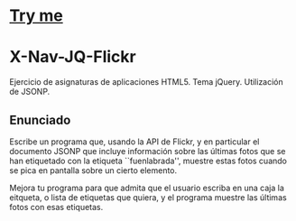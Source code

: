 # [Try me](https://mcarmonaa.github.io/X-Nav-JQ-Flickr/)

# X-Nav-JQ-Flickr
Ejercicio de asignaturas de aplicaciones HTML5. Tema jQuery. Utilización de JSONP.

## Enunciado

Escribe un programa que, usando la API de Flickr, y en particular el documento JSONP que incluye información sobre las últimas fotos que se han etiquetado con la etiqueta ``fuenlabrada'', muestre estas fotos cuando se pica en pantalla sobre un cierto elemento.

Mejora tu programa para que admita que el usuario escriba en una caja la eitqueta, o lista de etiquetas que quiera, y el programa muestre las últimas fotos con esas etiquetas.
